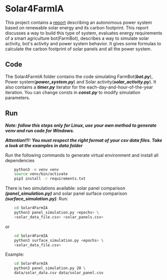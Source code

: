 # Solar4FarmIA

This project contains a [report](https://github.com/sudogauss/Solar4FarmIA/blob/main/docs/Alimentation%20de%20FarmBot%20et%20son%20impact%20carbone.pdf) describing an autonomous power system based on renewable solar energy and its carbon footprint. This report discusses a way to build this type of system, evaluates energy requirements of a smart agriculture bot(FarmBot), describes a way to simulate solar activity, bot's activity and power system behavior. It gives some formulas to calculate the carbon footprint of solar panels and all the power system.

## Code

The Solar4FarmIA folder contains the code simulating FarmBot(***bot.py***), Power system(***power_system.py***) and Solar activity(***solar_activity.py***). It also contains a ***timer.py*** iterator for the each-day-and-hour-of-the-year iteration. You can change consts in ***const.py*** to modify simulation parameters.

## Run

***Note: follow this steps only for Linux, use your own method to generate venv and run code for Windows.***

***Attention!!!: You must respect the right format of your csv data files. Take a look at the examples in data folder***

Run the following commands to generate virtual environment and install all dependencies

```bash
    python3 -m venv venv
    source venv/bin/activate
    pip3 install -r requirements.txt
```

There is two simulations available: solar panel comparison ***(panel_simulation.py)*** and solar panel surface comparison ***(surface_simulation.py)***. Run:

```bash
    cd Solar4FarmIA
    python3 panel_simulation.py <epochs> \
    <solar_data_file.csv> <solar_panels.csv>
```

or

```bash
    cd Solar4FarmIA
    python3 surface_simulation.py <epochs> \
    <solar_data_file.csv>
```

Example:

```bash
    cd Solar4FarmIA
    python3 panel_simulation.py 20 \
    data/solar_data.csv data/solar_panel.csv
```